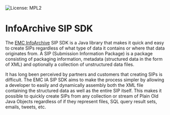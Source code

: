 ![License: MPL2](https://img.shields.io/badge/license-mpl2-blue.svg)

# InfoArchive SIP SDK

The [EMC InfoArchive](http://www.emc.com/enterprise-content-management/infoarchive/) SIP SDK is a Java library that 
makes it quick and easy to create SIPs regardless of what type of data it contains or where that data originates
from. A SIP (Submission Information Package) is a package consisting of packaging information, metadata (structured
data in the form of XML) and optionally a collection of unstructured data files.

It has long been perceived by partners and customers that creating SIPs is difficult. The EMC IA SIP SDK aims to make
the process simpler by allowing a developer to easily and dynamically assembly both the XML file containing the
structured data as well as the entire SIP itself. This makes it possible to quickly create SIPs from any collection or
stream of Plain Old Java Objects regardless of if they represent files, SQL query result sets, emails, tweets, etc.
